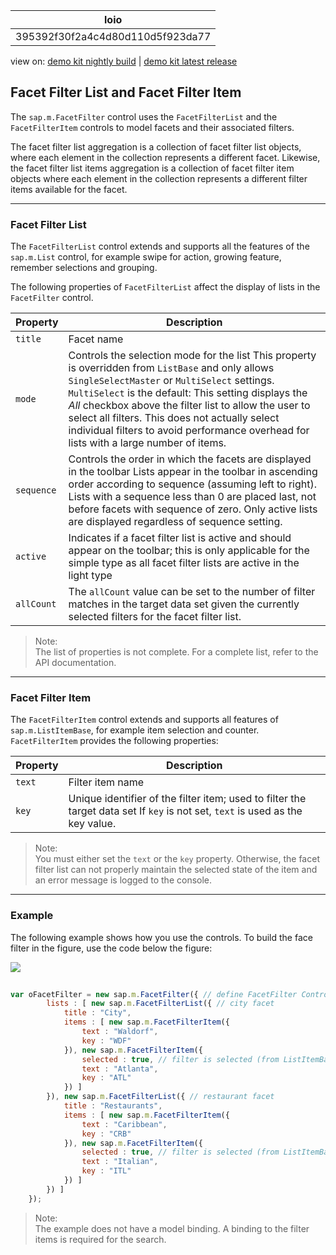 <!-- loio395392f30f2a4c4d80d110d5f923da77 -->

| loio |
| -----|
| 395392f30f2a4c4d80d110d5f923da77 |

<div id="loio">

view on: [demo kit nightly build](https://openui5nightly.hana.ondemand.com/#/topic/395392f30f2a4c4d80d110d5f923da77) | [demo kit latest release](https://openui5.hana.ondemand.com/#/topic/395392f30f2a4c4d80d110d5f923da77)</div>

## Facet Filter List and Facet Filter Item

The `sap.m.FacetFilter` control uses the `FacetFilterList` and the `FacetFilterItem` controls to model facets and their associated filters.

The facet filter list aggregation is a collection of facet filter list objects, where each element in the collection represents a different facet. Likewise, the facet filter list items aggregation is a collection of facet filter item objects where each element in the collection represents a different filter items available for the facet.

***

### Facet Filter List

The `FacetFilterList` control extends and supports all the features of the `sap.m.List` control, for example swipe for action, growing feature, remember selections and grouping.

The following properties of `FacetFilterList` affect the display of lists in the `FacetFilter` control.

|Property|Description|
|--------|-----------|
|`title`|Facet name|
|`mode`|Controls the selection mode for the list This property is overridden from `ListBase` and only allows `SingleSelectMaster` or `MultiSelect` settings. `MultiSelect` is the default: This setting displays the *All* checkbox above the filter list to allow the user to select all filters. This does not actually select individual filters to avoid performance overhead for lists with a large number of items.|
|`sequence`|Controls the order in which the facets are displayed in the toolbar Lists appear in the toolbar in ascending order according to sequence \(assuming left to right\). Lists with a sequence less than 0 are placed last, not before facets with sequence of zero. Only active lists are displayed regardless of sequence setting.|
|`active`|Indicates if a facet filter list is active and should appear on the toolbar; this is only applicable for the simple type as all facet filter lists are active in the light type|
|`allCount`|The `allCount` value can be set to the number of filter matches in the target data set given the currently selected filters for the facet filter list.|

> Note:  
> The list of properties is not complete. For a complete list, refer to the API documentation.

***

### Facet Filter Item

The `FacetFilterItem` control extends and supports all features of `sap.m.ListItemBase`, for example item selection and counter. `FacetFilterItem` provides the following properties:

|Property|Description|
|--------|-----------|
|`text`|Filter item name|
|`key`|Unique identifier of the filter item; used to filter the target data set If `key` is not set, `text` is used as the key value.|

> Note:  
> You must either set the `text` or the `key` property. Otherwise, the facet filter list can not properly maintain the selected state of the item and an error message is logged to the console.

***

### Example

The following example shows how you use the controls. To build the face filter in the figure, use the code below the figure:

![](loio118e5d5c01ed49ccbf00c174e87c416a_LowRes.png)

``` js
    
var oFacetFilter = new sap.m.FacetFilter({ // define FacetFilter Control
        lists : [ new sap.m.FacetFilterList({ // city facet
            title : "City",
            items : [ new sap.m.FacetFilterItem({
                text : "Waldorf",
                key : "WDF"
            }), new sap.m.FacetFilterItem({
                selected : true, // filter is selected (from ListItemBase)
                text : "Atlanta",
                key : "ATL"
            }) ]
        }), new sap.m.FacetFilterList({ // restaurant facet
            title : "Restaurants",
            items : [ new sap.m.FacetFilterItem({
                text : "Caribbean",
                key : "CRB"
            }), new sap.m.FacetFilterItem({
                selected : true, // filter is selected (from ListItemBase)
                text : "Italian",
                key : "ITL"
            }) ]
        }) ]
    });

```

> Note:  
> The example does not have a model binding. A binding to the filter items is required for the search.

